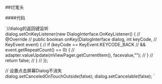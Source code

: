 ##烂笔头


####代码

`//dialog的返回键监听       
 dialog.setOnKeyListener(new DialogInterface.OnKeyListener() {
//            @Override
//            public boolean onKey(DialogInterface dialog, int keyCode,
//                                 KeyEvent event) {
//                if (keyCode == KeyEvent.KEYCODE_BACK
//                        && event.getRepeatCount() == 0) {
//                    adapter.valueUpdate(mViewPager.getCurrentItem(), facevalue,"");
//                }
//                return false;
//            }
//        });   

// 设置点击屏幕Dialog不消失   
dialog.setCanceledOnTouchOutside(false);
dialog.setCancelable(false);
`
